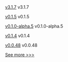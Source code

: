
[v3.1.7](https://github.com/hyperledger/firefly-ethconnect/releases/tag/v3.1.7) v3.1.7

[v0.1.5](https://github.com/hyperledger/firefly-sandbox/releases/tag/v0.1.5) v0.1.5

[v0.1.0-alpha.5](https://github.com/hyperledger/firefly-sdk-nodejs/releases/tag/v0.1.0-alpha.5) v0.1.0-alpha.5

[v0.1.4](https://github.com/hyperledger/firefly-sandbox/releases/tag/v0.1.4) v0.1.4

[v0.0.48](https://github.com/hyperledger/firefly-cli/releases/tag/v0.0.48) v0.0.48


[See more >>>](https://start-here.hyperledger.org/releases)
